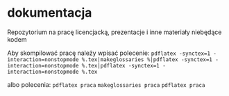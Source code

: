 # dokumentacja

Repozytorium na pracę licencjacką, prezentacje i inne materiały niebędące kodem

Aby skompilować pracę należy wpisać polecenie: 
`pdflatex -synctex=1 -interaction=nonstopmode %.tex|makeglossaries %|pdflatex -synctex=1
-interaction=nonstopmode %.tex|pdflatex -synctex=1 -interaction=nonstopmode %.tex`

albo polecenia:
`pdflatex praca`
`makeglossaries praca`
`pdflatex praca`
